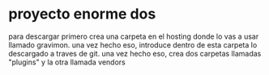 proyecto enorme dos
========

para descargar primero crea una carpeta en el hosting donde lo vas a usar llamado gravimon.
una vez hecho eso, introduce dentro de esta carpeta lo descargado a traves de git.
una vez hecho eso, crea dos carpetas llamadas "plugins" y la otra llamada vendors

